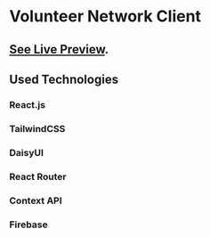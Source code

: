 # Volunteer Network Client

## [See Live Preview](https://github.com/facebook/create-react-app).


## Used Technologies
### React.js
### TailwindCSS
### DaisyUI
### React Router
### Context API
### Firebase





